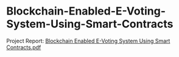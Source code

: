 # Blockchain-Enabled-E-Voting-System-Using-Smart-Contracts

Project Report: [Blockchain Enabled E-Voting System Using Smart Contracts.pdf](https://github.com/Sohan083/Blockchain-Enabled-E-Voting-System-Using-Smart-Contracts/files/7653680/Blockchain.Enabled.E-Voting.System.Using.Smart.Contracts.pdf)
